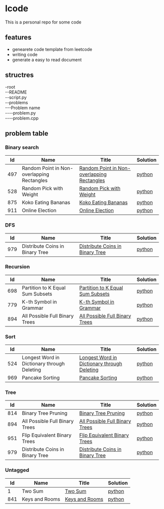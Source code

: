 # lcode
This is a personal repo for some code
## features
* genearete code template from leetcode
* writing code 
* generate a easy to read document

## structres
-root  
--README  
--script.py  
--problems  
---Problem name  
----problem.py  
----problem.cpp  

## problem table
### Binary search
| Id |Name| Title | Solution |
|----|----|-------|----------|
|497|Random Point in Non-overlapping Rectangles|[Random Point in Non-overlapping Rectangles](https://leetcode.com/problems/random-point-in-non-overlapping-rectangles)|[python](https://github.com/ggppwx/lcode/blob/master/Algorithm/497.%20Random%20Point%20in%20Non-overlapping%20Rectangles/random-point-in-non-overlapping-rectangles.py)|
|528|Random Pick with Weight|[Random Pick with Weight](https://leetcode.com/problems/random-pick-with-weight)|[python](https://github.com/ggppwx/lcode/blob/master/Algorithm/528.%20Random%20Pick%20with%20Weight/random-pick-with-weight.py)|
|875|Koko Eating Bananas|[Koko Eating Bananas](https://leetcode.com/problems/koko-eating-bananas)|[python](https://github.com/ggppwx/lcode/blob/master/Algorithm/875.%20Koko%20Eating%20Bananas/koko-eating-bananas.py)|
|911|Online Election|[Online Election](https://leetcode.com/problems/online-election)|[python](https://github.com/ggppwx/lcode/blob/master/Algorithm/911.%20Online%20Election/online-election.py)|

### DFS
| Id |Name| Title | Solution |
|----|----|-------|----------|
|979|Distribute Coins in Binary Tree|[Distribute Coins in Binary Tree](https://leetcode.com/problems/distribute-coins-in-binary-tree)|[python](https://github.com/ggppwx/lcode/blob/master/Algorithm/979.%20Distribute%20Coins%20in%20Binary%20Tree/distribute-coins-in-binary-tree.py)|

### Recursion
| Id |Name| Title | Solution |
|----|----|-------|----------|
|698|Partition to K Equal Sum Subsets|[Partition to K Equal Sum Subsets](https://leetcode.com/problems/partition-to-k-equal-sum-subsets)|[python](https://github.com/ggppwx/lcode/blob/master/Algorithm/698.%20Partition%20to%20K%20Equal%20Sum%20Subsets/partition-to-k-equal-sum-subsets.py)|
|779|K-th Symbol in Grammar|[K-th Symbol in Grammar](https://leetcode.com/problems/k-th-symbol-in-grammar)|[python](https://github.com/ggppwx/lcode/blob/master/Algorithm/779.%20K-th%20Symbol%20in%20Grammar/k-th-symbol-in-grammar.py)|
|894|All Possible Full Binary Trees|[All Possible Full Binary Trees](https://leetcode.com/problems/all-possible-full-binary-trees)|[python](https://github.com/ggppwx/lcode/blob/master/Algorithm/894.%20All%20Possible%20Full%20Binary%20Trees/all-possible-full-binary-trees.py)|

### Sort
| Id |Name| Title | Solution |
|----|----|-------|----------|
|524|Longest Word in Dictionary through Deleting|[Longest Word in Dictionary through Deleting](https://leetcode.com/problems/longest-word-in-dictionary-through-deleting)|[python](https://github.com/ggppwx/lcode/blob/master/Algorithm/524.%20Longest%20Word%20in%20Dictionary%20through%20Deleting/longest-word-in-dictionary-through-deleting.py)|
|969|Pancake Sorting|[Pancake Sorting](https://leetcode.com/problems/.#pancake-sorting)|[python](https://github.com/ggppwx/lcode/blob/master/Algorithm/969.%20Pancake%20Sorting/.#pancake-sorting.py)|

### Tree
| Id |Name| Title | Solution |
|----|----|-------|----------|
|814|Binary Tree Pruning|[Binary Tree Pruning](https://leetcode.com/problems/binary-tree-pruning)|[python](https://github.com/ggppwx/lcode/blob/master/Algorithm/814.%20Binary%20Tree%20Pruning/binary-tree-pruning.py)|
|894|All Possible Full Binary Trees|[All Possible Full Binary Trees](https://leetcode.com/problems/all-possible-full-binary-trees)|[python](https://github.com/ggppwx/lcode/blob/master/Algorithm/894.%20All%20Possible%20Full%20Binary%20Trees/all-possible-full-binary-trees.py)|
|951|Flip Equivalent Binary Trees|[Flip Equivalent Binary Trees](https://leetcode.com/problems/flip-equivalent-binary-trees)|[python](https://github.com/ggppwx/lcode/blob/master/Algorithm/951.%20Flip%20Equivalent%20Binary%20Trees/flip-equivalent-binary-trees.py)|
|979|Distribute Coins in Binary Tree|[Distribute Coins in Binary Tree](https://leetcode.com/problems/distribute-coins-in-binary-tree)|[python](https://github.com/ggppwx/lcode/blob/master/Algorithm/979.%20Distribute%20Coins%20in%20Binary%20Tree/distribute-coins-in-binary-tree.py)|

### Untagged
| Id |Name| Title | Solution |
|----|----|-------|----------|
|1|Two Sum|[Two Sum](https://leetcode.com/problems/two-sum)|[python](https://github.com/ggppwx/lcode/blob/master/Algorithm/1.%20Two%20Sum/two-sum.py)|
|841|Keys and Rooms|[Keys and Rooms](https://leetcode.com/problems/keys-and-rooms)|[python](https://github.com/ggppwx/lcode/blob/master/Algorithm/841.%20Keys%20and%20Rooms/keys-and-rooms.py)|

